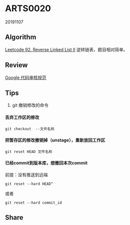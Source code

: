 # ARTS0020

20191107

## Algorithm

[Leetcode 92. Reverse Linked List II](https://github.com/evasnowind/LeetCodeOJ/tree/master/LeetCodeSolutions/src/oj_solution/oj_92_reverse_linked_list)
逆转链表，题目相对简单。


## Review

[Google 代码审核规范](https://github.com/google/eng-practices/blob/master/review/reviewer/looking-for.md)


## Tips
1. git 撤销修改的命令
#### 丢弃工作区的修改
```
git checkout  --文件名称
```

#### 把暂存区的修改撤销掉（unstage），重新放回工作区
```
git reset HEAD 文件名称
```

#### 已经commit到版本库，想撤回本次commit
前提：没有推送到远端
```
git reset --hard HEAD^
```
或者
```
git reset --hard commit_id
```

## Share
### 
